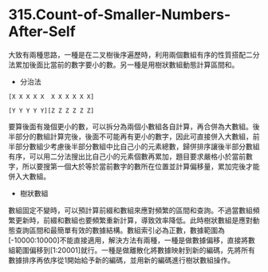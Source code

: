 # 315.Count-of-Smaller-Numbers-After-Self

大致有兩種思路，一種是在二叉樹後序遍歷時，利用兩個數組有序的性質搭配二分法累加後面比當前的數字要小的數。另一種是用樹狀數組動態計算區間和。

- 分治法

```
[X X X X X  X X X X X X]

[Y Y Y Y Y][Z Z Z Z Z Z]
```

要算後面有幾個更小的數，可以拆分為兩個小數組各自計算，再合併為大數組。後半部分的數組計算完後，後面不可能再有更小的數字，因此可直接併入大數組，前半部分數組少考慮後半部分數組中比自己小的元素總數，歸併排序讓後半部分數組有序，可以用二分法搜出比自己小的元素個數再累加，題目要求嚴格小於當前數字，所以要搜第一個大於等於當前數字的數所在位置並計算偏移量，累加完後才能併入大數組。

- 樹狀數組

數組固定不變時，可以預計算前綴和數組來應對頻繁的區間和查詢。不過當數組頻繁更新時，前綴和數組也要頻繁重新計算，導致效率降低。此時樹狀數組是應對動態查詢區間和最簡單有效的數據結構。數組索引必為正數，數據範圍為[-10000:10000]不能直接適用，解決方法有兩種，一種是做數據偏移，直接將數組範圍偏移到[1:20001]就行。一種是做離散化將數據映射到新的編碼，先將所有數據排序再依序從1開始給予新的編碼，並用新的編碼進行樹狀數組操作。

